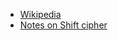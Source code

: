 - [Wikipedia](https://en.wikipedia.org/wiki/Caesar_cipher)
- [Notes on Shift cipher](https://people.eecs.berkeley.edu/~luca/cs276/lecture01.pdf)

